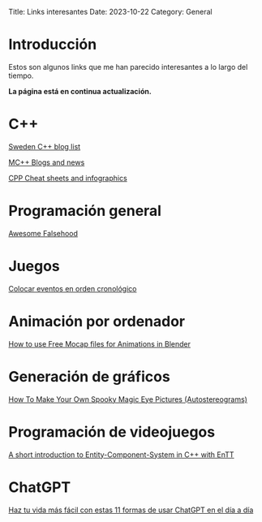 Title: Links interesantes
Date: 2023-10-22
Category: General


# Introducción

Estos son algunos links que me han parecido interesantes a lo largo del tiempo.

**La página está en continua actualización.**


# C++

[Sweden C++ blog list](https://swedencpp.se/blogs)

[MC++ Blogs and news](https://www.modernescpp.com/#my-blog)

[CPP Cheat sheets and infographics](https://hackingcpp.com/cpp/cheat_sheets.html)


# Programación general

[Awesome Falsehood](https://github.com/kdeldycke/awesome-falsehood)


# Juegos

[Colocar eventos en orden cronológico](https://timeline.games/es/)


# Animación por ordenador

[How to use Free Mocap files for Animations in Blender](https://www.blendernation.com/2022/08/23/how-to-use-free-mocap-files-for-animations-in-blender/)


# Generación de gráficos

[How To Make Your Own Spooky Magic Eye Pictures (Autostereograms)](https://blog.demofox.org/2023/10/22/how-to-make-your-own-spooky-magic-eye-pictures-autostereograms/)


# Programación de videojuegos

[A short introduction to Entity-Component-System in C++ with EnTT](https://david-delassus.medium.com/a-short-introduction-to-entity-component-system-in-c-with-entt-330b7def345b)


# ChatGPT

[Haz tu vida más fácil con estas 11 formas de usar ChatGPT en el día a día](https://david-delassus.medium.com/a-short-introduction-to-entity-component-system-in-c-with-entt-330b7def345b)

